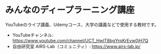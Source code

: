 # みんなのディープラーニング講座
YouTubeのライブ講義、Udemyコース、大学の講義などで使用する教材です。  

* YouTubeチャンネル:  https://www.youtube.com/channel/UCT_HwlT8bgYrpKrEvw0jH7Q  
* 自由研究室 AIRS-Lab（コミュニティ）: https://www.airs-lab.jp/  
